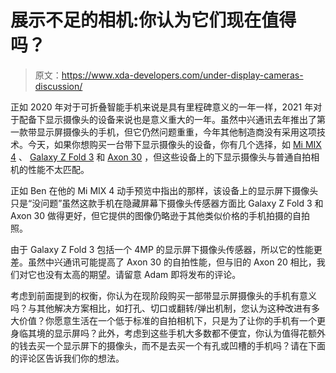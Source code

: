 # 展示不足的相机:你认为它们现在值得吗？

> 原文：<https://www.xda-developers.com/under-display-cameras-discussion/>

正如 2020 年对于可折叠智能手机来说是具有里程碑意义的一年一样，2021 年对于配备下显示摄像头的设备来说也是意义重大的一年。虽然中兴通讯去年推出了第一款带显示屏摄像头的手机，但它仍然问题重重，今年其他制造商没有采用这项技术。今天，如果你想购买一台带下显示摄像头的设备，你有几个选择，如 [Mi MIX 4](https://www.xda-developers.com/xiaomi-mi-mix-4-launch/) 、 [Galaxy Z Fold 3](https://www.xda-developers.com/samsung-galaxy-z-fold-3/) 和 [Axon 30](https://www.xda-developers.com/zte-axon-30-launched-with-new-under-display-camera/) ，但这些设备上的下显示摄像头与普通自拍相机的性能不太匹配。

正如 Ben 在他的 Mi MIX 4 动手预览中指出的那样，该设备上的显示屏下摄像头只是“没问题”虽然这款手机在隐藏屏幕下摄像头传感器方面比 Galaxy Z Fold 3 和 Axon 30 做得更好，但它提供的图像仍略逊于其他类似价格的手机拍摄的自拍照。

由于 Galaxy Z Fold 3 包括一个 4MP 的显示屏下摄像头传感器，所以它的性能更差。虽然中兴通讯可能提高了 Axon 30 的自拍性能，但与旧的 Axon 20 相比，我们对它也没有太高的期望。请留意 Adam 即将发布的评论。

考虑到前面提到的权衡，你认为在现阶段购买一部带显示屏摄像头的手机有意义吗？与其他解决方案相比，如打孔、切口或翻转/弹出机制，您认为这种改进有多大价值？你愿意生活在一个低于标准的自拍相机下，只是为了让你的手机有一个更身临其境的显示屏吗？此外，考虑到这些手机大多数都不便宜，你认为值得花额外的钱去买一个显示屏下的摄像头，而不是去买一个有孔或凹槽的手机吗？请在下面的评论区告诉我们你的想法。